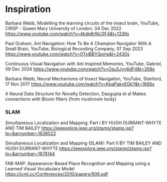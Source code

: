 # Inspiration

Barbara Webb, Modelling the learning circuits of the insect brain, YouTube, CRISP - Queen Mary University of London. 04 Dec 2022
https://www.youtube.com/watch?v=4bde8rNU3F4&t=1339s

Paul Graham, Ant Navigation: How To Be A Champion Navigator With A Small Brain, YouTube, Biological Recording Company, 07 Sep 2023
https://www.youtube.com/watch?v=0TxiBBYQxms&t=2430s

Continuous Visual Navigation with Ant Inspired Memories, YouTube, Gabriel, 09 Dec 2024
https://www.youtube.com/watch?v=Osu5Jyy6dF4&t=268s

Barbara Webb, Neural Mechanisms of Insect Navigation, YouTube, Stanford, 17 Nov 2017
https://www.youtube.com/watch?v=KpaPakvEGkY&t=1666s

A Neural Data Structure for Novelty Detection, Dasgupta et al
Makes connections with Bloom filters (from mushroom body)


### SLAM
Simultaneous Localization and Mapping: Part I
BY HUGH DURRANT-WHYTE AND TIM BAILEY
https://ieeexplore.ieee.org/stamp/stamp.jsp?tp=&arnumber=1638022

Simultaneous Localization
and Mapping (SLAM):
Part II
BY TIM BAILEY AND HUGH DURRANT-WHYTE
https://ieeexplore.ieee.org/stamp/stamp.jsp?tp=&arnumber=1678144

FAB-MAP: Appearance-Based Place Recognition and Mapping using a Learned Visual Vocabulary Model
https://icml.cc/Conferences/2010/papers/906.pdf
